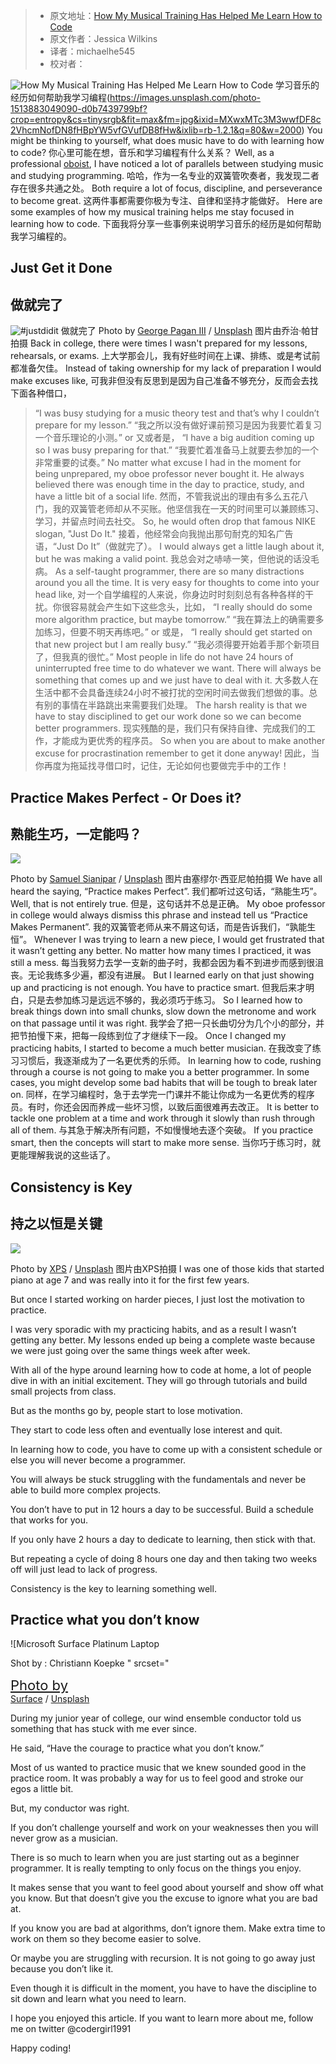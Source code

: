 > -   原文地址：[How My Musical Training Has Helped Me Learn How to Code](https://www.freecodecamp.org/news/how-my-musical-training-helped-me-learn-how-to-code/)
> -   原文作者：Jessica Wilkins
> -   译者：michaelhe545
> -   校对者：

![How My Musical Training Has Helped Me Learn How to Code](https://images.unsplash.com/photo-1513883049090-d0b7439799bf?crop=entropy&cs=tinysrgb&fit=max&fm=jpg&ixid=MXwxMTc3M3wwfDF8c2VhcmNofDN8fHBpYW5vfGVufDB8fHw&ixlib=rb-1.2.1&q=80&w=2000)
学习音乐的经历如何帮助我学习编程(https://images.unsplash.com/photo-1513883049090-d0b7439799bf?crop=entropy&cs=tinysrgb&fit=max&fm=jpg&ixid=MXwxMTc3M3wwfDF8c2VhcmNofDN8fHBpYW5vfGVufDB8fHw&ixlib=rb-1.2.1&q=80&w=2000)
You might be thinking to yourself, what does music have to do with learning how to code?
你心里可能在想，音乐和学习编程有什么关系？
Well, as a professional  [oboist][1], I have noticed a lot of parallels between studying music and studying programming.
哈哈，作为一名专业的双簧管吹奏者，我发现二者存在很多共通之处。
Both require a lot of focus, discipline, and perseverance to become great.
这两件事都需要你极为专注、自律和坚持才能做好。
Here are some examples of how my musical training helps me stay focused in learning how to code.
下面我将分享一些事例来说明学习音乐的经历是如何帮助我学习编程的。
## Just Get it Done
## 做就完了
![#justdidit](https://images.unsplash.com/photo-1523309375637-b3f4f2347f2d?crop=entropy&cs=tinysrgb&fit=max&fm=jpg&ixid=MXwxMTc3M3wwfDF8c2VhcmNofDN8fG5pa2V8ZW58MHx8fA&ixlib=rb-1.2.1&q=80&w=2000)
做就完了
Photo by  [George Pagan III][2]  /  [Unsplash][3]
图片由乔治·帕甘拍摄
Back in college, there were times I wasn't prepared for my lessons, rehearsals, or exams.
上大学那会儿，我有好些时间在上课、排练、或是考试前都准备欠佳。
Instead of taking ownership for my lack of preparation I would make excuses like,
可我非但没有反思到是因为自己准备不够充分，反而会去找下面各种借口，
> “I was busy studying for a music theory test and that’s why I couldn’t prepare for my lesson.”
> “我之所以没有做好课前预习是因为我要忙着复习一个音乐理论的小测。”
or
又或者是，
> “I have a big audition coming up so I was busy preparing for that.”
> “我要忙着准备马上就要去参加的一个非常重要的试奏。”
No matter what excuse I had in the moment for being unprepared, my oboe professor never bought it. He always believed there was enough time in the day to practice, study, and have a little bit of a social life.
然而，不管我说出的理由有多么五花八门，我的双簧管老师却从不买账。他坚信我在一天的时间里可以兼顾练习、学习，并留点时间去社交。
So, he would often drop that famous NIKE slogan, "Just Do It."
接着，他经常会向我抛出那句耐克的知名广告语，“Just Do It”（做就完了）。
I would always get a little laugh about it, but he was making a valid point.
我总会对之哧哧一笑，但他说的话没毛病。
As a self-taught programmer, there are so many distractions around you all the time. It is very easy for thoughts to come into your head like,
对一个自学编程的人来说，你身边时时刻刻总有各种各样的干扰。你很容易就会产生如下这些念头，比如，
> “I really should do some more algorithm practice, but maybe tomorrow.”
> “我在算法上的确需要多加练习，但要不明天再练吧。”
or
或是，
> “I really should get started on that new project but I am really busy.”
> “我必须得要开始着手那个新项目了，但我真的很忙。”
Most people in life do not have 24 hours of uninterrupted free time to do whatever we want. There will always be something that comes up and we just have to deal with it.
大多数人在生活中都不会具备连续24小时不被打扰的空闲时间去做我们想做的事。总有别的事情在半路跳出来需要我们处理。
The harsh reality is that we have to stay disciplined to get our work done so we can become better programmers.
现实残酷的是，我们只有保持自律、完成我们的工作，才能成为更优秀的程序员。
So when you are about to make another excuse for procrastination remember to get it done anyway!
因此，当你再度为拖延找寻借口时，记住，无论如何也要做完手中的工作！
## Practice Makes Perfect - Or Does it?
## 熟能生巧，一定能吗？
![](https://images.unsplash.com/photo-1551696785-927d4ac2d35b?crop=entropy&cs=tinysrgb&fit=max&fm=jpg&ixid=MXwxMTc3M3wwfDF8c2VhcmNofDJ8fG9yY2hlc3RyYXxlbnwwfHx8&ixlib=rb-1.2.1&q=80&w=2000)

Photo by  [Samuel Sianipar][4]  /  [Unsplash][5]
图片由塞缪尔·西亚尼帕拍摄
We have all heard the saying, “Practice makes Perfect”.
我们都听过这句话，“熟能生巧”。
Well, that is not entirely true.
但是，这句话并不总是正确。
My oboe professor in college would always dismiss this phrase and instead tell us “Practice Makes Permanent”.
我的双簧管老师从来不屑这句话，而是告诉我们，“孰能生恒”。
Whenever I was trying to learn a new piece, I would get frustrated that it wasn’t getting any better. No matter how many times I practiced, it was still a mess.
每当我努力去学一支新的曲子时，我都会因为看不到进步而感到很沮丧。无论我练多少遍，都没有进展。
But I learned early on that just showing up and practicing is not enough. You have to practice smart.
但我后来才明白，只是去参加练习是远远不够的，我必须巧于练习。
So I learned how to break things down into small chunks, slow down the metronome and work on that passage until it was right.
我学会了把一只长曲切分为几个小的部分，并把节拍慢下来，把每一段练到位了才继续下一段。
Once I changed my practicing habits, I started to become a much better musician.
在我改变了练习习惯后，我逐渐成为了一名更优秀的乐师。
In learning how to code, rushing through a course is not going to make you a better programmer. In some cases, you might develop some bad habits that will be tough to break later on.
同样，在学习编程时，急于去学完一门课并不能让你成为一名更优秀的程序员。有时，你还会因而养成一些坏习惯，以致后面很难再去改正。
It is better to tackle one problem at a time and work through it slowly than rush through all of them.
与其急于解决所有问题，不如慢慢地去逐个突破。
If you practice smart, then the concepts will start to make more sense.
当你巧于练习时，就更能理解我说的这些话了。
## Consistency is Key
## 持之以恒是关键
![](https://images.unsplash.com/photo-1593642532400-2682810df593?crop=entropy&cs=tinysrgb&fit=max&fm=jpg&ixid=MXwxMTc3M3wwfDF8c2VhcmNofDI0fHxvZmZpY2V8ZW58MHx8fA&ixlib=rb-1.2.1&q=80&w=2000)

Photo by  [XPS][6]  /  [Unsplash][7]
图片由XPS拍摄
I was one of those kids that started piano at age 7 and was really into it for the first few years.

But once I started working on harder pieces, I just lost the motivation to practice.

I was very sporadic with my practicing habits, and as a result I wasn’t getting any better. My lessons ended up being a complete waste because we were just going over the same things week after week.

With all of the hype around learning how to code at home, a lot of people dive in with an initial excitement. They will go through tutorials and build small projects from class.

But as the months go by, people start to lose motivation.

They start to code less often and eventually lose interest and quit.

In learning how to code, you have to come up with a consistent schedule or else you will never become a programmer.

You will always be stuck struggling with the fundamentals and never be able to build more complex projects.

You don’t have to put in 12 hours a day to be successful. Build a schedule that works for you.

If you only have 2 hours a day to dedicate to learning, then stick with that.

But repeating a cycle of doing 8 hours one day and then taking two weeks off will just lead to lack of progress.

Consistency is the key to learning something well.

## Practice what you don’t know

![Microsoft Surface Platinum Laptop 

<p>Shot by : Christiann Koepke " srcset="<a href=](https://images.unsplash.com/photo-1587613863965-74d82b39ef79?crop=entropy&cs=tinysrgb&fit=max&fm=jpg&ixid=MXwxMTc3M3wwfDF8c2VhcmNofDh8fHN0dWR5fGVufDB8fHw&ixlib=rb-1.2.1&q=80&w=2000)https://images.unsplash.com/photo-1587613863965-74d82b39ef79?crop=entropy&cs=tinysrgb&fit=max&fm=jpg&ixid=MXwxMTc3M3wwfDF8c2VhcmNofDh8fHN0dWR5fGVufDB8fHw&ixlib=rb-1.2.1&q=80&w=600 600w, [https://images.unsplash.com/photo-1587613863965-74d82b39ef79?crop=entropy&cs=tinysrgb&fit=max&fm=jpg&ixid=MXwxMTc3M3wwfDF8c2VhcmNofDh8fHN0dWR5fGVufDB8fHw&ixlib=rb-1.2.1&q=80&w=1000][8] 1000w, [https://images.unsplash.com/photo-1587613863965-74d82b39ef79?crop=entropy&cs=tinysrgb&fit=max&fm=jpg&ixid=MXwxMTc3M3wwfDF8c2VhcmNofDh8fHN0dWR5fGVufDB8fHw&ixlib=rb-1.2.1&q=80&w=1600][9] 1600w, [https://images.unsplash.com/photo-1587613863965-74d82b39ef79?crop=entropy&cs=tinysrgb&fit=max&fm=jpg&ixid=MXwxMTc3M3wwfDF8c2VhcmNofDh8fHN0dWR5fGVufDB8fHw&ixlib=rb-1.2.1&q=80&w=2400][10] 2400w" sizes="(min-width: 720px) 720px" style="box-sizing: inherit; margin: 0px auto; padding: 0px; border: 0px; font-style: inherit; font-variant: inherit; font-weight: inherit; font-stretch: inherit; line-height: inherit; font-family: inherit; font-size: 22px; vertical-align: middle; max-width: 100%; display: block; height: auto;">

Photo by  [Surface][11]  /  [Unsplash][12]

During my junior year of college, our wind ensemble conductor told us something that has stuck with me ever since.

He said, “Have the courage to practice what you don’t know.”

Most of us wanted to practice music that we knew sounded good in the practice room. It was probably a way for us to feel good and stroke our egos a little bit.

But, my conductor was right.

If you don’t challenge yourself and work on your weaknesses then you will never grow as a musician.

There is so much to learn when you are just starting out as a beginner programmer. It is really tempting to only focus on the things you enjoy.

It makes sense that you want to feel good about yourself and show off what you know. But that doesn’t give you the excuse to ignore what you are bad at.

If you know you are bad at algorithms, don’t ignore them. Make extra time to work on them so they become easier to solve.

Or maybe you are struggling with recursion. It is not going to go away just because you don’t like it.

Even though it is difficult in the moment, you have to have the discipline to sit down and learn what you need to learn.

I hope you enjoyed this article. If you want to learn more about me, follow me on twitter @codergirl1991

Happy coding!

[1]: https://en.wikipedia.org/wiki/Oboe
[2]: https://unsplash.com/@gpthree?utm_source=ghost&utm_medium=referral&utm_campaign=api-credit
[3]: https://unsplash.com/?utm_source=ghost&utm_medium=referral&utm_campaign=api-credit
[4]: https://unsplash.com/@samthewam24?utm_source=ghost&utm_medium=referral&utm_campaign=api-credit
[5]: https://unsplash.com/?utm_source=ghost&utm_medium=referral&utm_campaign=api-credit
[6]: https://unsplash.com/@xps?utm_source=ghost&utm_medium=referral&utm_campaign=api-credit
[7]: https://unsplash.com/?utm_source=ghost&utm_medium=referral&utm_campaign=api-credit
[8]: https://images.unsplash.com/photo-1587613863965-74d82b39ef79?crop=entropy&cs=tinysrgb&fit=max&fm=jpg&ixid=MXwxMTc3M3wwfDF8c2VhcmNofDh8fHN0dWR5fGVufDB8fHw&ixlib=rb-1.2.1&q=80&w=1000
[9]: https://images.unsplash.com/photo-1587613863965-74d82b39ef79?crop=entropy&cs=tinysrgb&fit=max&fm=jpg&ixid=MXwxMTc3M3wwfDF8c2VhcmNofDh8fHN0dWR5fGVufDB8fHw&ixlib=rb-1.2.1&q=80&w=1600
[10]: https://images.unsplash.com/photo-1587613863965-74d82b39ef79?crop=entropy&cs=tinysrgb&fit=max&fm=jpg&ixid=MXwxMTc3M3wwfDF8c2VhcmNofDh8fHN0dWR5fGVufDB8fHw&ixlib=rb-1.2.1&q=80&w=2400
[11]: https://unsplash.com/@surface?utm_source=ghost&utm_medium=referral&utm_campaign=api-credit
[12]: https://unsplash.com/?utm_source=ghost&utm_medium=referral&utm_campaign=api-credit
